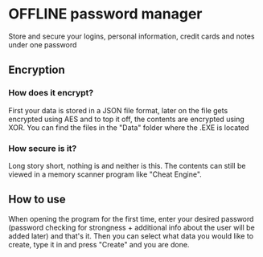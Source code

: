 # OFFLINE password manager
Store and secure your logins, personal information, credit cards and notes under one password
## Encryption
### How does it encrypt?
First your data is stored in a JSON file format, later on the file gets encrypted using AES
and to top it off, the contents are encrypted using XOR. You can find the files in the "Data" folder
where the .EXE is located
### How secure is it?
Long story short, nothing is and neither is this. The contents can still be viewed in a memory scanner program
like "Cheat Engine".
## How to use
When opening the program for the first time, enter your desired password (password checking for strongness +
additional info about the user will be added later) and that's it. Then you can select what data you would like to
create, type it in and press "Create" and you are done.
